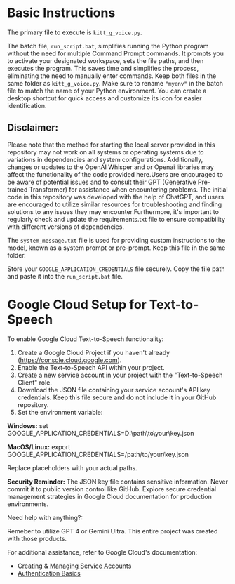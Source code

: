 # Basic Instructions

The primary file to execute is `kitt_g_voice.py`.

The batch file, `run_script.bat`, simplifies running the Python program without the need for multiple Command Prompt commands. It prompts you to activate your designated workspace, sets the file paths, and then executes the program. This saves time and simplifies the process, eliminating the need to manually enter commands. Keep both files in the same folder as `kitt_g_voice.py`. Make sure to rename `"myenv"` in the batch file to match the name of your Python environment. You can create a desktop shortcut for quick access and customize its icon for easier identification.

## Disclaimer:

Please note that the method for starting the local server provided in this repository may not work on all systems or operating systems due to variations in dependencies and system configurations. Additionally, changes or updates to the OpenAI Whisper and or Openai libraries may affect the functionality of the code provided here.Users are encouraged to be aware of potential issues and to consult their GPT (Generative Pre-trained Transformer) for assistance when encountering problems. The initial code in this repository was developed with the help of ChatGPT, and users are encouraged to utilize similar resources for troubleshooting and finding solutions to any issues they may encounter.Furthermore, it's important to regularly check and update the requirements.txt file to ensure compatibility with different versions of dependencies.

The `system_message.txt` file is used for providing custom instructions to the model, known as a system prompt or pre-prompt. Keep this file in the same folder.

Store your `GOOGLE_APPLICATION_CREDENTIALS` file securely. Copy the file path and paste it into the `run_script.bat` file.

# Google Cloud Setup for Text-to-Speech

To enable Google Cloud Text-to-Speech functionality:

1. Create a Google Cloud Project if you haven't already (https://console.cloud.google.com).
2. Enable the Text-to-Speech API within your project.
3. Create a new service account in your project with the "Text-to-Speech Client" role.
4. Download the JSON file containing your service account's API key credentials. Keep this file secure and do not include it in your GitHub repository.
5. Set the environment variable:

**Windows:**
set GOOGLE_APPLICATION_CREDENTIALS=D:\path\to\your\key.json

**MacOS/Linux:**
export GOOGLE_APPLICATION_CREDENTIALS=/path/to/your/key.json

Replace placeholders with your actual paths.

**Security Reminder:** The JSON key file contains sensitive information. Never commit it to public version control like GitHub. Explore secure credential management strategies in Google Cloud documentation for production environments.

Need help with anything?:

Remeber to utilize GPT 4 or Gemini Ultra.  This entire project was created with those products.

For additional assistance, refer to Google Cloud's documentation:

- [Creating & Managing Service Accounts](https://cloud.google.com/iam/docs/creating-managing-service-accounts)
- [Authentication Basics](https://cloud.google.com/docs/authentication/getting-started)


